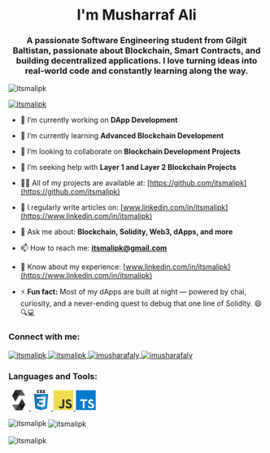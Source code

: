 <h1 align="center">I'm Musharraf Ali</h1>
<h3 align="center">A passionate Software Engineering student from Gilgit Baltistan, passionate about Blockchain, Smart Contracts, and building decentralized applications. I love turning ideas into real-world code and constantly learning along the way.</h3>

<p align="left"> 
  <img src="https://komarev.com/ghpvc/?username=itsmalipk&label=Profile%20views&color=0e75b6&style=flat" alt="itsmalipk" />
</p>

<p align="left">
  <a href="https://github.com/ryo-ma/github-profile-trophy">
    <img src="https://github-profile-trophy.vercel.app/?username=itsmalipk" alt="itsmalipk" />
  </a>
</p>

- 🔭 I’m currently working on **DApp Development**

- 🌱 I’m currently learning **Advanced Blockchain Development**

- 👯 I’m looking to collaborate on **Blockchain Development Projects**

- 🤝 I’m seeking help with **Layer 1 and Layer 2 Blockchain Projects**

- 👨‍💻 All of my projects are available at: [https://github.com/itsmalipk](https://github.com/itsmalipk)

- 📝 I regularly write articles on: [www.linkedin.com/in/itsmalipk](https://www.linkedin.com/in/itsmalipk)

- 💬 Ask me about: **Blockchain, Solidity, Web3, dApps, and more**

- 📫 How to reach me: **itsmalipk@gmail.com**

- 📄 Know about my experience: [www.linkedin.com/in/itsmalipk](https://www.linkedin.com/in/itsmalipk)

- ⚡ **Fun fact:** Most of my dApps are built at night — powered by chai, curiosity, and a never-ending quest to debug that one line of Solidity. 😄🔍💻

<h3 align="left">Connect with me:</h3>
<p align="left">
  <a href="https://twitter.com/itsmalipk" target="blank">
    <img align="center" src="https://raw.githubusercontent.com/rahuldkjain/github-profile-readme-generator/master/src/images/icons/Social/twitter.svg" alt="itsmalipk" height="30" width="40" />
  </a>
  <a href="https://linkedin.com/in/itsmalipk" target="blank">
    <img align="center" src="https://raw.githubusercontent.com/rahuldkjain/github-profile-readme-generator/master/src/images/icons/Social/linked-in-alt.svg" alt="itsmalipk" height="30" width="40" />
  </a>
  <a href="[https://fb.com/imusharafaly](https://www.facebook.com/share/14K3p4PBaXo/)" target="blank">
    <img align="center" src="https://raw.githubusercontent.com/rahuldkjain/github-profile-readme-generator/master/src/images/icons/Social/facebook.svg" alt="imusharafaly" height="30" width="40" />
  </a>
  <a href="[https://instagram.com/imusharafaly](https://www.instagram.com/imusharafaly?utm_source=qr&igsh=MWFocWU4Z2M1czFtNA==)" target="blank">
    <img align="center" src="https://raw.githubusercontent.com/rahuldkjain/github-profile-readme-generator/master/src/images/icons/Social/instagram.svg" alt="imusharafaly" height="30" width="40" />
  </a>
</p>

<h3 align="left">Languages and Tools:</h3>
<p align="left">
  <a href="https://soliditylang.org/" target="_blank" rel="noreferrer">
    <img src="https://raw.githubusercontent.com/devicons/devicon/master/icons/solidity/solidity-original.svg" alt="solidity" width="40" height="40"/>
  </a>
  <a href="https://www.w3schools.com/css/" target="_blank" rel="noreferrer">
    <img src="https://raw.githubusercontent.com/devicons/devicon/master/icons/css3/css3-original-wordmark.svg" alt="css3" width="40" height="40"/>
  </a>
  <a href="https://developer.mozilla.org/en-US/docs/Web/JavaScript" target="_blank" rel="noreferrer">
    <img src="https://raw.githubusercontent.com/devicons/devicon/master/icons/javascript/javascript-original.svg" alt="javascript" width="40" height="40"/>
  </a>
  <a href="https://www.typescriptlang.org/" target="_blank" rel="noreferrer">
    <img src="https://raw.githubusercontent.com/devicons/devicon/master/icons/typescript/typescript-original.svg" alt="typescript" width="40" height="40"/>
  </a>
</p>

<p><img align="left" src="https://github-readme-stats.vercel.app/api/top-langs?username=itsmalipk&show_icons=true&locale=en&layout=compact" alt="itsmalipk" /></p>

<p>&nbsp;<img align="center" src="https://github-readme-stats.vercel.app/api?username=itsmalipk&show_icons=true&locale=en" alt="itsmalipk" /></p>

<p><img align="center" src="https://github-readme-streak-stats.herokuapp.com/?user=itsmalipk&" alt="itsmalipk" /></p>
